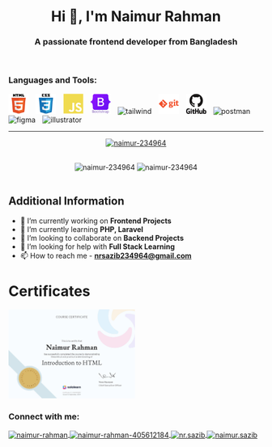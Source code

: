 <h1 align="center">Hi 👋, I'm Naimur Rahman</h1>
<h3 align="center">A passionate frontend developer from Bangladesh</h3>
<br>

### Languages and Tools:

<p align="left">
  <a href="https://www.w3.org/html/" target="_blank" rel="noreferrer" style="text-decoration: none;">
    <img src="https://raw.githubusercontent.com/devicons/devicon/master/icons/html5/html5-original-wordmark.svg"
      alt="html5" width="40" height="40" style="margin-right: 10px;" />
  </a>
  <a href="https://www.w3schools.com/css/" target="_blank" rel="noreferrer" style="text-decoration: none;">
    <img src="https://raw.githubusercontent.com/devicons/devicon/master/icons/css3/css3-original-wordmark.svg"
      alt="css3" width="40" height="40" style="margin-right: 10px;" />
  </a>
  <a href="https://developer.mozilla.org/en-US/docs/Web/JavaScript" target="_blank" rel="noreferrer" style="text-decoration: none;">
    <img src="https://raw.githubusercontent.com/devicons/devicon/master/icons/javascript/javascript-plain.svg"
      alt="javascript" width="40" height="40" style="margin-right: 10px;" />
  </a>
  <a href="https://getbootstrap.com" target="_blank" rel="noreferrer" style="text-decoration: none;">
    <img src="https://raw.githubusercontent.com/devicons/devicon/master/icons/bootstrap/bootstrap-original-wordmark.svg"
      alt="bootstrap" width="40" height="40" style="margin-right: 10px;" />
  </a>
  <a href="https://tailwindcss.com/" target="_blank" rel="noreferrer" style="text-decoration: none;">
    <img src="https://www.vectorlogo.zone/logos/tailwindcss/tailwindcss-icon.svg" alt="tailwind" width="40"
      height="40" style="margin-right: 10px;" />
  </a>
  <a href="https://git-scm.com/" target="_blank" rel="noreferrer" style="text-decoration: none;">
    <img src="https://raw.githubusercontent.com/devicons/devicon/ca28c779441053191ff11710fe24a9e6c23690d6/icons/git/git-plain-wordmark.svg" alt="git" width="40" height="40" style="margin-right: 10px;" />
  </a>
  <a href="https://github.com/" target="_blank" rel="noreferrer" style="text-decoration: none;">
    <img src="https://raw.githubusercontent.com/devicons/devicon/ca28c779441053191ff11710fe24a9e6c23690d6/icons/github/github-original-wordmark.svg" alt="github" width="40" height="40" style="margin-right: 10px;" />
  </a>
  <a href="https://postman.com" target="_blank" rel="noreferrer" style="text-decoration: none;">
    <img src="https://www.vectorlogo.zone/logos/getpostman/getpostman-icon.svg" alt="postman" width="40" height="40" style="margin-right: 10px;" />
  </a>
  
 <a href="https://www.figma.com/" target="_blank" rel="noreferrer" style="text-decoration: none;">
    <img src="https://www.vectorlogo.zone/logos/figma/figma-icon.svg" alt="figma" width="40" height="40" style="margin-right: 10px;" />
  </a>
  <a href="https://www.adobe.com/in/products/illustrator.html" target="_blank" rel="noreferrer" style="text-decoration: none;">
    <img src="https://www.vectorlogo.zone/logos/adobe_illustrator/adobe_illustrator-icon.svg" alt="illustrator"
      width="40" height="40" style="margin-right: 10px;" />
  </a>
<!--   <a href="https://www.adobe.com/products/xd.html" target="_blank" rel="noreferrer" style="text-decoration: none;">
    <img src="https://cdn.worldvectorlogo.com/logos/adobe-xd.svg" alt="xd" width="40" height="40" style="margin-right: 10px;" />
  </a> -->
</p>

---

<p align="center">
  <a href="https://github.com/ryo-ma/github-profile-trophy">
    <img src="https://github-profile-trophy.vercel.app/?username=naimur-234964&margin-w=20" alt="naimur-234964" />
  </a>
</p>
<br>


<div align="center">
  <img height="180em" src="https://github-readme-stats.vercel.app/api?username=naimur-234964&show_icons=true&locale=en" alt="naimur-234964" />
  <img height="180em" src="https://github-readme-streak-stats.herokuapp.com/?user=naimur-234964&" alt="naimur-234964" />
</div>

<br>

## Additional Information

- 🔭 I’m currently working on **Frontend Projects**
- 🌱 I’m currently learning **PHP, Laravel**
- 👯 I’m looking to collaborate on **Backend Projects**
- 🤝 I’m looking for help with **Full Stack Learning**
- 📫 How to reach me - **nrsazib234964@gmail.com**

# Certificates

<div>
  <img src="https://github.com/naimur-234964/certificates/blob/main/HTML%20-%20SoloLearn.jpg?raw=true" alt="HTML SoloLearn" style="width: 250px; height: auto; margin-right: 10px;"/>
<!--   <img src="https://github.com/naimur-234964/certificates/blob/main/HTML%20-%20SoloLearn.jpg?raw=true" alt="HTML SoloLearn" style="width: 250px; height: auto; margin-right: 10px;"/> -->
<!--   <img src="https://github.com/naimur-234964/certificates/blob/main/HTML%20-%20SoloLearn.jpg?raw=true" alt="HTML SoloLearn" style="width: 250px; height: auto;"/> -->
</div>




### Connect with me:
<p align="left">
  <a href="https://twitter.com/naimur-rahman" target="blank">
    <img align="center" src="https://raw.githubusercontent.com/rahuldkjain/github-profile-readme-generator/master/src/images/icons/Social/twitter.svg" alt="naimur-rahman" height="30" width="40" />
  </a>
  <a href="https://linkedin.com/in/naimur-rahman-405612184" target="blank">
    <img align="center" src="https://raw.githubusercontent.com/rahuldkjain/github-profile-readme-generator/master/src/images/icons/Social/linked-in-alt.svg" alt="naimur-rahman-405612184" height="30" width="40" />
  </a>
  <a href="https://fb.com/nr.sazib" target="blank">
    <img align="center" src="https://raw.githubusercontent.com/rahuldkjain/github-profile-readme-generator/master/src/images/icons/Social/facebook.svg" alt="nr.sazib" height="30" width="40" />
  </a>
  <a href="https://instagram.com/naimur.sazib" target="blank">
    <img align="center" src="https://raw.githubusercontent.com/rahuldkjain/github-profile-readme-generator/master/src/images/icons/Social/instagram.svg" alt="naimur.sazib" height="30" width="40" />
  </a>
</p>
